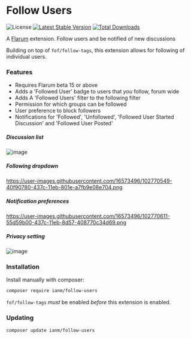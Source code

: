 # Follow Users

![License](https://img.shields.io/badge/license-MIT-blue.svg) [![Latest Stable Version](https://img.shields.io/packagist/v/ianm/follow-users.svg)](https://packagist.org/packages/ianm/follow-users) [![Total Downloads](https://img.shields.io/packagist/dt/ianm/follow-users.svg)](https://packagist.org/packages/ianm/follow-users)

A [Flarum](http://flarum.org) extension. Follow users and be notified of new discussions

Building on top of `fof/follow-tags`, this extension allows for following of individual users.

### Features
- Requires Flarum beta 15 or above
- Adds a 'Followed User' badge to users that _you_ follow, forum wide
- Adds A 'Followed Users' filter to the following filter
- Permission for which groups can be followed
- User preference to block followers
- Notifications for 'Followed', 'Unfollowed', 'Followed User Started Discussion' and 'Followed User Posted'

##### Discussion list
![image](https://user-images.githubusercontent.com/16573496/102770472-2161df00-437c-11eb-8274-6f73d58b1042.png)

##### Following dropdown
https://user-images.githubusercontent.com/16573496/102770549-40f90780-437c-11eb-801e-a7fb9e08e704.png

##### Notification preferences
https://user-images.githubusercontent.com/16573496/102770611-55d59b00-437c-11eb-8d57-408770c34d69.png

##### Privacy setting
![image](https://user-images.githubusercontent.com/16573496/102770745-8e757480-437c-11eb-903b-4a999bdb5228.png)

### Installation

Install manually with composer:

```sh
composer require ianm/follow-users
```

`fof/follow-tags` *must* be enabled *before* this extension is enabled.

### Updating

```sh
composer update ianm/follow-users
```
